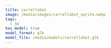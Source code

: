 ```yaml
---
title: carrellobot
image: /media/images/carrellobot_sprite.webp
tags:
  - 3d
has_model: true
model_format: glb
model_file: /media/models/carrellobot.glb
---
```

